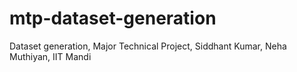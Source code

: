 # mtp-dataset-generation
Dataset generation, Major Technical Project, Siddhant Kumar, Neha Muthiyan, IIT Mandi
